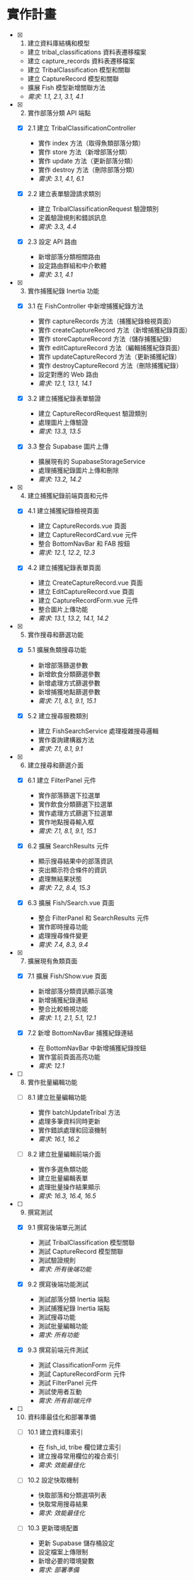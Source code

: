 # 實作計畫

- [x] 1. 建立資料庫結構和模型

  - 建立 tribal_classifications 資料表遷移檔案
  - 建立 capture_records 資料表遷移檔案
  - 建立 TribalClassification 模型和關聯
  - 建立 CaptureRecord 模型和關聯
  - 擴展 Fish 模型新增關聯方法
  - _需求: 1.1, 2.1, 3.1, 4.1_

- [x] 2. 實作部落分類 API 端點

  - [x] 2.1 建立 TribalClassificationController

    - 實作 index 方法（取得魚類部落分類）
    - 實作 store 方法（新增部落分類）
    - 實作 update 方法（更新部落分類）
    - 實作 destroy 方法（刪除部落分類）
    - _需求: 3.1, 4.1, 6.1_

  - [x] 2.2 建立表單驗證請求類別

    - 建立 TribalClassificationRequest 驗證類別
    - 定義驗證規則和錯誤訊息
    - _需求: 3.3, 4.4_

  - [x] 2.3 設定 API 路由
    - 新增部落分類相關路由
    - 設定路由群組和中介軟體
    - _需求: 3.1, 4.1_

- [x] 3. 實作捕獲紀錄 Inertia 功能

  - [x] 3.1 在 FishController 中新增捕獲紀錄方法

    - 實作 captureRecords 方法（捕獲紀錄檢視頁面）
    - 實作 createCaptureRecord 方法（新增捕獲紀錄頁面）
    - 實作 storeCaptureRecord 方法（儲存捕獲紀錄）
    - 實作 editCaptureRecord 方法（編輯捕獲紀錄頁面）
    - 實作 updateCaptureRecord 方法（更新捕獲紀錄）
    - 實作 destroyCaptureRecord 方法（刪除捕獲紀錄）
    - 設定對應的 Web 路由
    - _需求: 12.1, 13.1, 14.1_

  - [x] 3.2 建立捕獲紀錄表單驗證

    - 建立 CaptureRecordRequest 驗證類別
    - 處理圖片上傳驗證
    - _需求: 13.3, 13.5_

  - [x] 3.3 整合 Supabase 圖片上傳
    - 擴展現有的 SupabaseStorageService
    - 處理捕獲紀錄圖片上傳和刪除
    - _需求: 13.2, 14.2_

- [x] 4. 建立捕獲紀錄前端頁面和元件

  - [x] 4.1 建立捕獲紀錄檢視頁面

    - 建立 CaptureRecords.vue 頁面
    - 建立 CaptureRecordCard.vue 元件
    - 整合 BottomNavBar 和 FAB 按鈕
    - _需求: 12.1, 12.2, 12.3_

  - [x] 4.2 建立捕獲紀錄表單頁面
    - 建立 CreateCaptureRecord.vue 頁面
    - 建立 EditCaptureRecord.vue 頁面
    - 建立 CaptureRecordForm.vue 元件
    - 整合圖片上傳功能
    - _需求: 13.1, 13.2, 14.1, 14.2_

- [x] 5. 實作搜尋和篩選功能

  - [x] 5.1 擴展魚類搜尋功能

    - 新增部落篩選參數
    - 新增飲食分類篩選參數
    - 新增處理方式篩選參數
    - 新增捕獲地點篩選參數
    - _需求: 7.1, 8.1, 9.1, 15.1_

  - [x] 5.2 建立搜尋服務類別
    - 建立 FishSearchService 處理複雜搜尋邏輯
    - 實作查詢建構器方法
    - _需求: 7.1, 8.1, 9.1_

- [x] 6. 建立搜尋和篩選介面

  - [x] 6.1 建立 FilterPanel 元件

    - 實作部落篩選下拉選單
    - 實作飲食分類篩選下拉選單
    - 實作處理方式篩選下拉選單
    - 實作地點搜尋輸入框
    - _需求: 7.1, 8.1, 9.1, 15.1_

  - [x] 6.2 擴展 SearchResults 元件

    - 顯示搜尋結果中的部落資訊
    - 突出顯示符合條件的資訊
    - 處理無結果狀態
    - _需求: 7.2, 8.4, 15.3_

  - [x] 6.3 擴展 Fish/Search.vue 頁面
    - 整合 FilterPanel 和 SearchResults 元件
    - 實作即時搜尋功能
    - 處理搜尋條件變更
    - _需求: 7.4, 8.3, 9.4_

- [x] 7. 擴展現有魚類頁面

  - [x] 7.1 擴展 Fish/Show.vue 頁面

    - 新增部落分類資訊顯示區塊
    - 新增捕獲紀錄連結
    - 整合比較檢視功能
    - _需求: 1.1, 2.1, 5.1, 12.1_

  - [x] 7.2 新增 BottomNavBar 捕獲紀錄連結
    - 在 BottomNavBar 中新增捕獲紀錄按鈕
    - 實作當前頁面高亮功能
    - _需求: 12.1_

- [ ] 8. 實作批量編輯功能

  - [ ] 8.1 建立批量編輯功能

    - 實作 batchUpdateTribal 方法
    - 處理多筆資料同時更新
    - 實作錯誤處理和回滾機制
    - _需求: 16.1, 16.2_

  - [ ] 8.2 建立批量編輯前端介面
    - 實作多選魚類功能
    - 建立批量編輯表單
    - 處理批量操作結果顯示
    - _需求: 16.3, 16.4, 16.5_

- [ ] 9. 撰寫測試

  - [x] 9.1 撰寫後端單元測試

    - 測試 TribalClassification 模型關聯
    - 測試 CaptureRecord 模型關聯
    - 測試驗證規則
    - _需求: 所有後端功能_

  - [x] 9.2 撰寫後端功能測試

    - 測試部落分類 Inertia 端點
    - 測試捕獲紀錄 Inertia 端點
    - 測試搜尋功能
    - 測試批量編輯功能
    - _需求: 所有功能_

  - [x] 9.3 撰寫前端元件測試
    - 測試 ClassificationForm 元件
    - 測試 CaptureRecordForm 元件
    - 測試 FilterPanel 元件
    - 測試使用者互動
    - _需求: 所有前端元件_

- [ ] 10. 資料庫最佳化和部署準備

  - [ ] 10.1 建立資料庫索引

    - 在 fish_id, tribe 欄位建立索引
    - 建立搜尋常用欄位的複合索引
    - _需求: 效能最佳化_

  - [ ] 10.2 設定快取機制

    - 快取部落和分類選項列表
    - 快取常用搜尋結果
    - _需求: 效能最佳化_

  - [ ] 10.3 更新環境配置
    - 更新 Supabase 儲存桶設定
    - 設定檔案上傳限制
    - 新增必要的環境變數
    - _需求: 部署準備_
